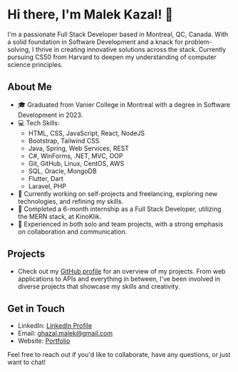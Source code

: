 # Hi there, I'm Malek Kazal! 👋

I'm a passionate Full Stack Developer based in Montreal, QC, Canada. With a solid foundation in Software Development and a knack for problem-solving, I thrive in creating innovative solutions across the stack. Currently pursuing CS50 from Harvard to deepen my understanding of computer science principles.

## About Me

- 🎓 Graduated from Vanier College in Montreal with a degree in Software Development in 2023.
- 💻 Tech Skills:
  - HTML, CSS, JavaScript, React, NodeJS
  - Bootstrap, Tailwind CSS
  - Java, Spring, Web Services, REST
  - C#, WinForms, .NET, MVC, OOP
  - Git, GitHub, Linux, CentOS, AWS
  - SQL, Oracle, MongoDB
  - Flutter, Dart
  - Laravel, PHP
- 🔭 Currently working on self-projects and freelancing, exploring new technologies, and refining my skills.
- 💼 Completed a 6-month internship as a Full Stack Developer, utilizing the MERN stack, at KinoKlik.
- 🚀 Experienced in both solo and team projects, with a strong emphasis on collaboration and communication.

## Projects

- Check out my [GitHub profile](https://github.com/MalekGhazal) for an overview of my projects. From web applications to APIs and everything in between, I've been involved in diverse projects that showcase my skills and creativity.

## Get in Touch

- LinkedIn: [LinkedIn Profile](https://www.linkedin.com/in/malekghazal/)
- Email: ghazal.malek@gmail.com
- Website: [Portfolio](https://malekghazal.com/)

Feel free to reach out if you'd like to collaborate, have any questions, or just want to chat!
